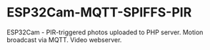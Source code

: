 # ESP32Cam-MQTT-SPIFFS-PIR
ESP32Cam - PIR-triggered photos uploaded to PHP server. Motion broadcast via MQTT. Video webserver.
